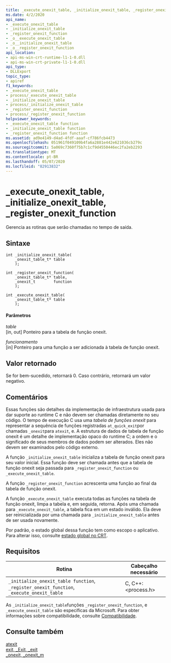 ```yaml
---
title: _execute_onexit_table, _initialize_onexit_table, _register_onexit_function
ms.date: 4/2/2020
api_name:
- _execute_onexit_table
- _initialize_onexit_table
- _register_onexit_function
- _o__execute_onexit_table
- _o__initialize_onexit_table
- _o__register_onexit_function
api_location:
- api-ms-win-crt-runtime-l1-1-0.dll
- api-ms-win-crt-private-l1-1-0.dll
api_type:
- DLLExport
topic_type:
- apiref
f1_keywords:
- _execute_onexit_table
- process/_execute_onexit_table
- _initialize_onexit_table
- process/_initialize_onexit_table
- _register_onexit_function
- process/_register_onexit_function
helpviewer_keywords:
- _execute_onexit_table function
- _initialize_onexit_table function
- _register_onexit_function function
ms.assetid: ad9e4149-d4ad-4fdf-aaaf-cf786fcb4473
ms.openlocfilehash: 051961f049109b4fa6a2881e442e621036cb279c
ms.sourcegitcommit: 5a069c7360f75b7c1cf9d4550446ec2fa2eb2293
ms.translationtype: MT
ms.contentlocale: pt-BR
ms.lasthandoff: 05/07/2020
ms.locfileid: "82913832"
---
```

# <a name="_execute_onexit_table-_initialize_onexit_table-_register_onexit_function"></a>_execute_onexit_table, _initialize_onexit_table, _register_onexit_function

Gerencia as rotinas que serão chamadas no tempo de saída.

## <a name="syntax"></a>Sintaxe

```
int _initialize_onexit_table(
    _onexit_table_t* table
    );

int _register_onexit_function(
    _onexit_table_t* table,
    _onexit_t        function
    );

int _execute_onexit_table(
    _onexit_table_t* table
    );
```

#### <a name="parameters"></a>Parâmetros

*table*<br/>
[in, out] Ponteiro para a tabela de função onexit.

*funcionamento*<br/>
[in] Ponteiro para uma função a ser adicionada à tabela de função onexit.

## <a name="return-value"></a>Valor retornado

Se for bem-sucedido, retornará 0. Caso contrário, retornará um valor negativo.

## <a name="remarks"></a>Comentários

Essas funções são detalhes da implementação de infraestrutura usada para dar suporte ao runtime C e não devem ser chamadas diretamente no seu código. O tempo de execução C usa uma *tabela de funções onexit* para representar a sequência de funções registradas `at_quick_exit`por chamadas `_onexit`para `atexit`, e. A estrutura de dados de tabela de função onexit é um detalhe de implementação opaco do runtime C; a ordem e o significado de seus membros de dados podem ser alterados. Eles não devem ser examinados pelo código externo.

A função `_initialize_onexit_table` inicializa a tabela de função onexit para seu valor inicial.  Essa função deve ser chamada antes que a tabela de função onexit seja passada para `_register_onexit_function` ou `_execute_onexit_table`.

A função `_register_onexit_function` acrescenta uma função ao final da tabela de função onexit.

A função `_execute_onexit_table` executa todas as funções na tabela de função onexit, limpa a tabela e, em seguida, retorna. Após uma chamada para `_execute_onexit_table`, a tabela fica em um estado inválido. Ela deve ser reinicializada por uma chamada para `_initialize_onexit_table` antes de ser usada novamente.

Por padrão, o estado global dessa função tem como escopo o aplicativo. Para alterar isso, consulte [estado global no CRT](global-state.md).

## <a name="requirements"></a>Requisitos

|Rotina|Cabeçalho necessário|
|-------------|---------------------|
|`_initialize_onexit_table function`, `_register_onexit_function`, `_execute_onexit_table`|C, C++: \<process.h>|

As `_initialize_onexit_table`funções `_register_onexit_function`, e `_execute_onexit_table` são específicas da Microsoft. Para obter informações sobre compatibilidade, consulte [Compatibilidade](../c-runtime-library/compatibility.md).

## <a name="see-also"></a>Consulte também

[atexit](../c-runtime-library/reference/atexit.md)<br/>
[exit, _Exit, _exit](../c-runtime-library/reference/exit-exit-exit.md)<br/>
[_onexit, _onexit_m](../c-runtime-library/reference/onexit-onexit-m.md)
